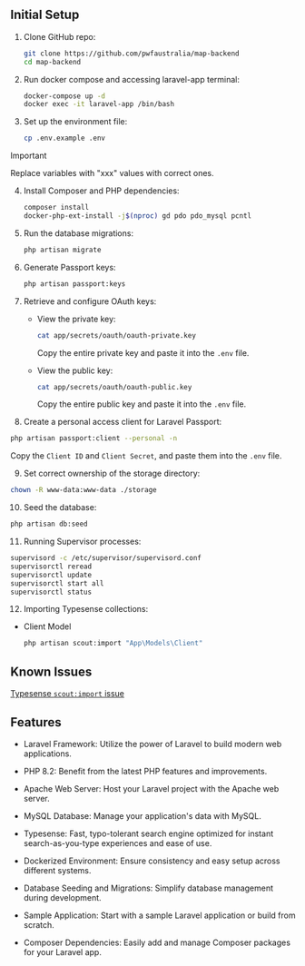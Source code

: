 ## Initial Setup

1. Clone GitHub repo:
   ```bash
   git clone https://github.com/pwfaustralia/map-backend
   cd map-backend
   ```
   
2. Run docker compose and accessing laravel-app terminal:
   ```bash
   docker-compose up -d
   docker exec -it laravel-app /bin/bash
   ```
   
3. Set up the environment file:

   ```bash
   cp .env.example .env
   ```
> [!IMPORTANT]
> Replace variables with "xxx" values with correct ones.
   
4. Install Composer and PHP dependencies:
   ```bash
   composer install
   docker-php-ext-install -j$(nproc) gd pdo pdo_mysql pcntl
   ```

5. Run the database migrations:

   ```bash
   php artisan migrate
   ```

6. Generate Passport keys:

   ```bash
   php artisan passport:keys
   ```

7. Retrieve and configure OAuth keys:

   - View the private key:

     ```bash
     cat app/secrets/oauth/oauth-private.key
     ```

     Copy the entire private key and paste it into the `.env` file.

   - View the public key:
     ```bash
     cat app/secrets/oauth/oauth-public.key
     ```
     Copy the entire public key and paste it into the `.env` file.

8.  Create a personal access client for Laravel Passport:

   ```bash
   php artisan passport:client --personal -n
   ```

   Copy the `Client ID` and `Client Secret`, and paste them into the `.env` file.

9.  Set correct ownership of the storage directory:

```bash
chown -R www-data:www-data ./storage
```

10. Seed the database:

```bash
php artisan db:seed
```

11. Running Supervisor processes:

```bash
supervisord -c /etc/supervisor/supervisord.conf
supervisorctl reread
supervisorctl update
supervisorctl start all
supervisorctl status
```
12. Importing Typesense collections:

- Client Model
  ```bash
  php artisan scout:import "App\Models\Client"
  ```

## Known Issues

[Typesense `scout:import` issue](https://github.com/laravel/scout/issues/822)

## Features

- Laravel Framework: Utilize the power of Laravel to build modern web applications.

- PHP 8.2: Benefit from the latest PHP features and improvements.

- Apache Web Server: Host your Laravel project with the Apache web server.

- MySQL Database: Manage your application's data with MySQL.
- Typesense: Fast, typo-tolerant search engine optimized for instant search-as-you-type experiences and ease of use.

- Dockerized Environment: Ensure consistency and easy setup across different systems.

- Database Seeding and Migrations: Simplify database management during development.

- Sample Application: Start with a sample Laravel application or build from scratch.

- Composer Dependencies: Easily add and manage Composer packages for your Laravel app.
